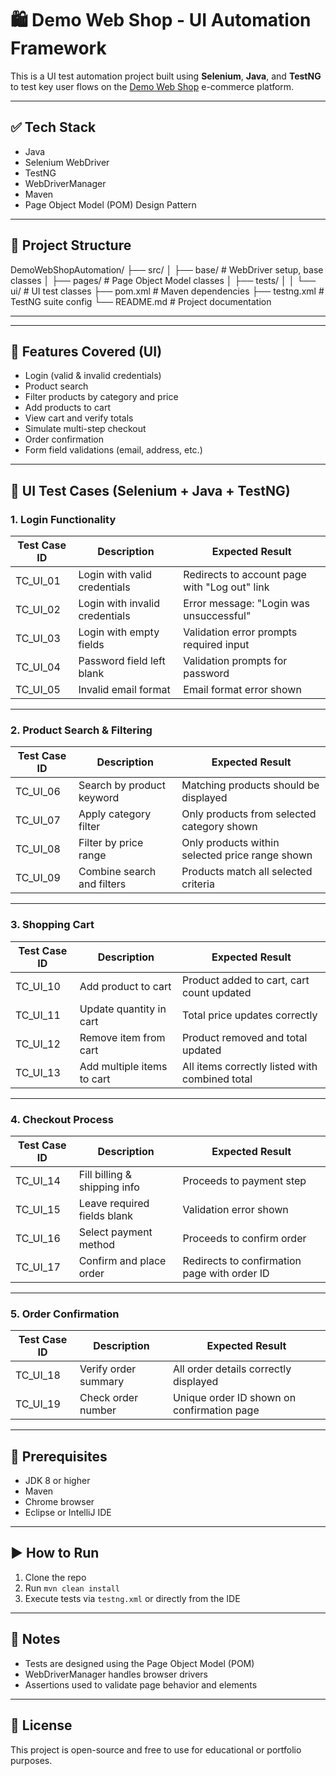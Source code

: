 # 🛍️ Demo Web Shop - UI Automation Framework

This is a UI test automation project built using **Selenium**, **Java**, and **TestNG** to test key user flows on the [Demo Web Shop](https://demowebshop.tricentis.com/) e-commerce platform.

---

## ✅ Tech Stack

- Java
- Selenium WebDriver
- TestNG
- WebDriverManager
- Maven
- Page Object Model (POM) Design Pattern

---

## 📁 Project Structure
DemoWebShopAutomation/
├── src/
│ ├── base/ # WebDriver setup, base classes
│ ├── pages/ # Page Object Model classes
│ ├── tests/
│ │ └── ui/ # UI test classes
├── pom.xml # Maven dependencies
├── testng.xml # TestNG suite config
└── README.md # Project documentation

---

---

## 🚀 Features Covered (UI)

- Login (valid & invalid credentials)
- Product search
- Filter products by category and price
- Add products to cart
- View cart and verify totals
- Simulate multi-step checkout
- Order confirmation
- Form field validations (email, address, etc.)

---

## 🧪 UI Test Cases (Selenium + Java + TestNG)

### 1. **Login Functionality**
| Test Case ID | Description | Expected Result |
|--------------|-------------|-----------------|
| TC_UI_01 | Login with valid credentials | Redirects to account page with "Log out" link |
| TC_UI_02 | Login with invalid credentials | Error message: "Login was unsuccessful" |
| TC_UI_03 | Login with empty fields | Validation error prompts required input |
| TC_UI_04 | Password field left blank | Validation prompts for password |
| TC_UI_05 | Invalid email format | Email format error shown |

---

### 2. **Product Search & Filtering**
| Test Case ID | Description | Expected Result |
|--------------|-------------|-----------------|
| TC_UI_06 | Search by product keyword | Matching products should be displayed |
| TC_UI_07 | Apply category filter | Only products from selected category shown |
| TC_UI_08 | Filter by price range | Only products within selected price range shown |
| TC_UI_09 | Combine search and filters | Products match all selected criteria |

---

### 3. **Shopping Cart**
| Test Case ID | Description | Expected Result |
|--------------|-------------|-----------------|
| TC_UI_10 | Add product to cart | Product added to cart, cart count updated |
| TC_UI_11 | Update quantity in cart | Total price updates correctly |
| TC_UI_12 | Remove item from cart | Product removed and total updated |
| TC_UI_13 | Add multiple items to cart | All items correctly listed with combined total |

---

### 4. **Checkout Process**
| Test Case ID | Description | Expected Result |
|--------------|-------------|-----------------|
| TC_UI_14 | Fill billing & shipping info | Proceeds to payment step |
| TC_UI_15 | Leave required fields blank | Validation error shown |
| TC_UI_16 | Select payment method | Proceeds to confirm order |
| TC_UI_17 | Confirm and place order | Redirects to confirmation page with order ID |

---

### 5. **Order Confirmation**
| Test Case ID | Description | Expected Result |
|--------------|-------------|-----------------|
| TC_UI_18 | Verify order summary | All order details correctly displayed |
| TC_UI_19 | Check order number | Unique order ID shown on confirmation page |

---

## 🧰 Prerequisites

- JDK 8 or higher
- Maven
- Chrome browser
- Eclipse or IntelliJ IDE

---

## ▶️ How to Run

1. Clone the repo
2. Run `mvn clean install`
3. Execute tests via `testng.xml` or directly from the IDE

---

## 📌 Notes

- Tests are designed using the Page Object Model (POM)
- WebDriverManager handles browser drivers
- Assertions used to validate page behavior and elements

---

## 📄 License

This project is open-source and free to use for educational or portfolio purposes.



